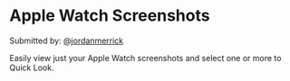 # Apple Watch Screenshots

Submitted by: [@jordanmerrick](https://twitter.com/jordanmerrick)

Easily view just your Apple Watch screenshots and select one or more to Quick Look.
